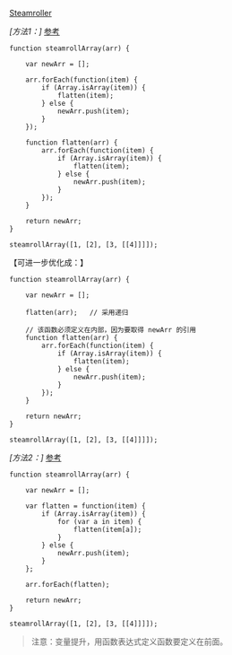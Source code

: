 [Steamroller](https://www.freecodecamp.com/challenges/steamroller)

*[方法1：]* [参考](https://www.gorkahernandez.com/blog/fcc-bonfire-series-135-steamroller/)

    function steamrollArray(arr) {
      
        var newArr = [];
    
        arr.forEach(function(item) {
            if (Array.isArray(item)) {
                flatten(item);
            } else {
                newArr.push(item);
            }
        });
    
        function flatten(arr) {
            arr.forEach(function(item) {
                if (Array.isArray(item)) {
                    flatten(item);
                } else {
                    newArr.push(item);
                }
            });
        }
     
        return newArr;
    }
    
    steamrollArray([1, [2], [3, [[4]]]]);
    
【可进一步优化成：】

    function steamrollArray(arr) {
      
        var newArr = [];
    
        flatten(arr);   // 采用递归
    
        // 该函数必须定义在内部，因为要取得 newArr 的引用
        function flatten(arr) {
            arr.forEach(function(item) {
                if (Array.isArray(item)) {
                    flatten(item);
                } else {
                    newArr.push(item);
                }
            });
        }
     
        return newArr;
    }
    
    steamrollArray([1, [2], [3, [[4]]]]);
    
*[方法2：]* [参考](https://github.com/Rafase282/My-FreeCodeCamp-Code/wiki/Bonfire-Steamroller)

    function steamrollArray(arr) {
      
        var newArr = [];
    
        var flatten = function(item) {
            if (Array.isArray(item)) {
                for (var a in item) {
                    flatten(item[a]);
                }
            } else {
                newArr.push(item);
            }
        };
    
        arr.forEach(flatten);
        
        return newArr;
    }
    
    steamrollArray([1, [2], [3, [[4]]]]);
    
> 注意：变量提升，用函数表达式定义函数要定义在前面。